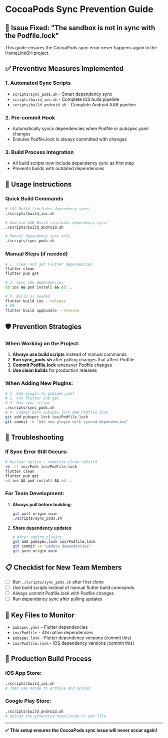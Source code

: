 # CocoaPods Sync Prevention Guide

## 🚨 Issue Fixed: "The sandbox is not in sync with the Podfile.lock"

This guide ensures the CocoaPods sync error never happens again in the HomeLinkGH project.

## ✅ Preventive Measures Implemented

### 1. **Automated Sync Scripts**
- `scripts/sync_pods.sh` - Smart dependency sync
- `scripts/build_ios.sh` - Complete iOS build pipeline
- `scripts/build_android.sh` - Complete Android AAB pipeline

### 2. **Pre-commit Hook**
- Automatically syncs dependencies when Podfile or pubspec.yaml changes
- Ensures Podfile.lock is always committed with changes

### 3. **Build Process Integration**
- All build scripts now include dependency sync as first step
- Prevents builds with outdated dependencies

## 🔄 Usage Instructions

### Quick Build Commands

```bash
# iOS Build (includes dependency sync)
./scripts/build_ios.sh

# Android AAB Build (includes dependency sync)
./scripts/build_android.sh

# Manual dependency sync only
./scripts/sync_pods.sh
```

### Manual Steps (if needed)

```bash
# 1. Clean and get Flutter dependencies
flutter clean
flutter pub get

# 2. Sync iOS dependencies
cd ios && pod install && cd ..

# 3. Build as needed
flutter build ios --release
# OR
flutter build appbundle --release
```

## 🛡️ Prevention Strategies

### When Working on the Project:

1. **Always use build scripts** instead of manual commands
2. **Run sync_pods.sh** after pulling changes that affect Podfile
3. **Commit Podfile.lock** whenever Podfile changes
4. **Use clean builds** for production releases

### When Adding New Plugins:

```bash
# 1. Add plugin to pubspec.yaml
# 2. Run flutter pub get
# 3. Run sync script
./scripts/sync_pods.sh
# 4. Commit both pubspec.lock AND Podfile.lock
git add pubspec.lock ios/Podfile.lock
git commit -m "Add new plugin with synced dependencies"
```

## 🔧 Troubleshooting

### If Sync Error Still Occurs:

```bash
# Nuclear option - complete clean rebuild
rm -rf ios/Pods ios/Podfile.lock
flutter clean
flutter pub get
cd ios && pod install && cd ..
```

### For Team Development:

1. **Always pull before building**:
   ```bash
   git pull origin main
   ./scripts/sync_pods.sh
   ```

2. **Share dependency updates**:
   ```bash
   # After adding plugins
   git add pubspec.lock ios/Podfile.lock
   git commit -m "Update dependencies"
   git push origin main
   ```

## 📋 Checklist for New Team Members

- [ ] Run `./scripts/sync_pods.sh` after first clone
- [ ] Use build scripts instead of manual flutter build commands  
- [ ] Always commit Podfile.lock with Podfile changes
- [ ] Run dependency sync after pulling updates

## 🎯 Key Files to Monitor

- `pubspec.yaml` - Flutter dependencies
- `ios/Podfile` - iOS native dependencies  
- `pubspec.lock` - Flutter dependency versions (commit this)
- `ios/Podfile.lock` - iOS dependency versions (commit this)

## 🚀 Production Build Process

### iOS App Store:
```bash
./scripts/build_ios.sh
# Then use Xcode to archive and upload
```

### Google Play Store:
```bash
./scripts/build_android.sh
# Upload the generated homelinkgh-v*.aab file
```

---

**✅ This setup ensures the CocoaPods sync issue will never occur again!**